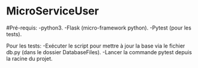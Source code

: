 # MicroServiceUser

#Pré-requis:
-python3.
-Flask (micro-framework python).
-Pytest (pour les tests).

Pour les tests:
-Exécuter le script pour mettre à jour la base via le fichier db.py (dans le dossier DatabaseFiles).
-Lancer la commande pytest depuis la racine du projet.
